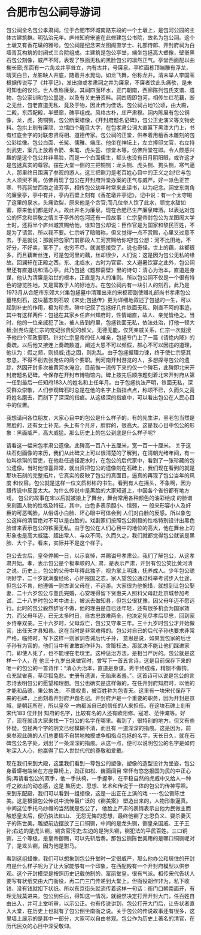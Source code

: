 # 合肥市包公祠导游词
包公祠全名包公孝肃祠，位于合肥市环城南路东段的一个土墩上，是包河公园的主体古建筑群。明弘治元年。庐州知府宋鉴在此修建包公书院，故名为包公祠。这个土墩又有香花墩的雅号。包公祠是纪念宋龙图阁直学士、礼部侍郎、开封府祠为白墙青瓦构筑的封闭式三合院组成。主建筑是包公亭堂，端坐包拯高大塑像，壁嵌黑石包公刻像，威严不阿，表现了铁面无私的黑脸包公的凛然正气。亭堂西面配以曲榭长廊;东面有一六角龙井亭耸立，内有古井，号廉泉。亭栏画栋顶端雕有浮龙，晴天白日，龙影映人井底，随着井水晃动，如龙飞舞，俗称龙井。清末举人李国苇根据传说写了《井亭记》，发出抑或孝肃祠之井为廉泉，不廉者饮此头痛欤，是未可知也的议论，世人改称廉泉。其祠四面环水，正门朝南，西廊陈列包氏支谱、遗物、包公家训和包公墨迹，以及有关史册资料。祠四周即包河，相传生红花藕，断之无丝，包老直道无私、竟及于物，因此传为佳话。包公祠占地1公顷，由大殿，二殿，东西配殿，半壁廊，碑亭组成。风格古朴，庄严肃穆。祠内陈展有包公铜像，龙，虎，狗铜铡，包公断案蜡像，《开封府题名记碑》，包公正史演义等文物史料。包拱上刻有廉顽、立懦四个醒目大字，在包孝肃公词大直匾下黑漆大门上，书有红底金字的对联忠贤将相、道德传家。包公祠的正堂，供奉着用檀香木雕刻的包公彩绘像。包公白面、长髯、儒雅、端庄。他坐在神坛上，左立捧印文官，右立持剑武吏，案几上放着令箭、朱笔、虎头签、惊堂木等，仿佛升堂在即。令人颇感兴趣的是这个包公并非黑脸，而是一个白面儒生，额头也没有日月阴阳眼，或许这才是包拯真实的尊容。摆在大堂一侧的三把铜铡：龙头铡、虎头铡、狗头铡，寒气逼人，那里终日围满了参观的游人。这三把铡刀是老百姓心目中的正义之剑!它与包大人须臾不离，仿佛再现了包公在开封府升堂办案的正气与威严。好一派色正芒寒、节亮祠堂西南之流芳亭，相传包公幼年时常来此读书，以为纪念。祠堂东南角的廉泉亭，亭中有井，亭内石壁上刻有《香花墩井亭记》，记中说：有一个太守喝了这里的泉水，头痛欲裂，原来他是个贪官;而几位举人饮了此水，顿觉水甜如蜜，原来他们都是好人。故此井名为廉泉。现在合肥已生产廉泉啤酒。以表达对包公的怀念和崇敬之情关于亭外的包河还有一段故事：仁宗皇帝封包公为龙图阁大学士时，还将半个庐州城赏赐给他，谁知包公却说：臣作官是为国家和黎民百姓，不是为了请赏，所以我不要。仁宗听了暗暗称，但又觉得一点不赏赐，心里又过意不去，于是就说：那就把包家门前那段人工河赏赐给你吧!包公想：河不比田地，不好分，不好卖，富不了，也穷不尽，就谢恩接受了。说也奇怪，世上的藕，丝都很多，而且藕断丝连，可是包河里的藕，丝却很少，人们说：这是因为包公无私的缘故。回澜轩在正殿之西，东、北临水，古时为官宦、文人避暑饮宴之此外，包公祠里还有直道坊和清心亭，此乃包拯《题郡斋壁》里的诗句：清心为治本，直道是身谋，他认为清廉是治世的根本，正直是为人的准则。所以包公祠不仅是一个很有特色的游览胜地，又是寓教于人的好地方。在包公祠内有一块引人的刻石，此乃是1973月从合肥市东郊大兴集包拯墓中清理出来的宋枢密副使赠礼部尚书孝肃包公墓铭刻石，这块墓志刻石较《宋史;包拯传》更为详细地叙述了包拯的一生，可以起到补史的作用，极为珍贵。碑中记叙了包拯好几件铁面无私、刚直不阿的事迹，其中有这样两件：包拯在其家乡任庐州知府时，性情峭直，故人、亲党皆绝之。当时，他的一位亲戚犯了法，被人告到府里，包拯铁面无私，依法处治，打他一顿大板;张尧佐是仁宗的宠妃张贵妃的叔父，无德无能，仅凭亲戚关系，仁宗一次就授予他四个军政要职。针对仁宗皇帝的任人唯亲，包拯专门上了一篇《请绝内降》的奏疏。以后他又接连上奏疏数道，阐述大恩不可以频假，群心不可以因违的道理，他认为：假之频，则损威;违之固，则兆乱。由于包拯据理力谏，终于使仁宗感其忠恳，不得不削去张尧佐的两个要职。到河南开封游览的人，多想探寻包公的遗踪，然因开封多次被黄河水淹没，目前惟一流传下来的仅一个碑石，此碑即北宋开封府题名记碑，今保存在开封市博物馆内。碑上按先后顺序题刻着北宋开封府从第一任到最后一任知府183人的姓名和上任年月。由于包拯执法严明，铁面无私，深受群众崇敬，人们参观碑石时总是在他的名字上指指点点，称颂不已，久而久之竟将姓名磨去，而刻下了深深的指痕。从这极深的指痕中，可以看出包公在人民心目中的位置。



我想请问各位朋友，大家心目中的包公是什么样子的，有的先生讲，黑老包当然是黑脸的，还有女士补充，头上有个月牙，胖胖的，很高大。这是我心目中包公的形象：黑面威严，高大威猛。那么历史上的包公到底是什么样子呢?

请看这一幅宋包孝肃公遗像。此碑高一百八十五厘米，宽一百一十厘米。 关于这块石刻画像的来历，我们从此碑文上可以很清楚的了解到，在清朝光绪年间，有一位叫徐琪的官吏，在他赴任途径淝水时，在包公的后代家中，看到了一张珍藏的包公遗像。当时他惊喜异常，就出资把包公的遗像刻在石碑上，我们现在看到的就是那块石刻的完整拓片，它真实的反映了包公的真面目，逼真的再现了包公当年的风度 和仪容。包公就是这样一位文质彬彬的书生。看到有人在摇头，不象啊，因为跟传说中反差太大。为什么传说中是黑脸的大家知道上，中国各个省份都有地方戏， 包公的故事在宋以后就被搬上了舞台，舞台常用各种颜色的油彩绘成 的脸谱来刻画人物的性格及特征，其中，白色多表示胆小、懦弱，一 般来形容小人及奸臣的可恶嘴脸，从俗语小白脸、坏心眼中可体会到 人们对白脸的反感。所以象包公这样的清官绝对不可以是白脸的。戏剧家们按照包公刚毅的性格特别设计出黑色脸谱来表示包公的铁面无私。由于包公在人们心目中的地位的高大，他在舞台上的形象也是高大威猛、超出常人、与众不同，久而久之，我们就都觉得包公就该是黑脸、大个子。看来，实际并不是这个样子。

包公去世后，皇帝停朝一日，以示哀悼，并赐谥号孝肃公。我们了解包公，从这孝肃开始。孝，表示包公是个极孝顺的人; 肃，是表示严肃，开封有包公笑比黄河清之说。历史上，包公的父母中年得此独子，视为掌上明珠，抚养成人。少年包公聪明好学，二十岁就满腹经纶，心怀报国之志，家人望包公通过科举考试步入仕途，但包公不肯，他遵循一则古训父母在，不远游。大家很为他惋惜，就想到让包公娶妻，二十六岁包公与董氏完婚，心安理得留下贤惠夫人照料父母赶赴京城参加考试，二十八岁时包公考中进士，被派去做知县，但包公很犹豫，因父母年迈不愿远行。此时的包公毅然辞官不做，他的理由是自已还年轻，还有很多机会为国家效力，而父母年迈，已无太多时日，自古忠效难两全，他决定先尽孝后尽忠，回到家乡侍奉双亲。三十六岁时，父母双亡，包公又守孝三年。三十九岁时包公才开始做官，出任天才县知县。这在当时是非常难得的。包公对自已的后代子孙也要求非常严格，临终时，写下这样一则家训告诫后代子孙， 意思是说，如果我包家的后世子孙有为官的，他们当中有谁敢胡作非为、贪赃枉法，那就决不能让他们踩进家门，即使人死了，也不能埋在老坟里。这种惩治方法，是相当严厉的。包公就是这样一个人，在 他三十九岁出来做官时，曾写下一首五言诗，这是目前保存下来的唯一的包公的一首诗作：“清心为治本，直道是身谋。秀干终成栋，精钢不做钩。仓充鼠雀喜，草尽狐兔悲。史册有遗训，无贻来者羞。”。这首诗可以说是包公的言志诗表明包公的愿望和理想。包公也确实是这样做的，在任开封府知府时，以他的才能和品德，秉公执法， 不畏权贵，被百姓称为包青天。这里有一块宋代保存下来的石碑，上面刻着开封府尹题名记。开封府尹是一个重要的职务，因为开封是京城，是朝廷所在，所以皇帝 一向都派自已的信任的人来担任。在这块石碑上刻有宋代183 位开封 知府的名字，比较有名的人还有欧阳修、寇准、范仲淹等。好了，现在就请大家来找一下包公的名字在哪里。看到了，很特别的地方，但又有些怀疑。包拯两个字的阴文已经模糊不清，而且有 一道深深的指痕。这是因为，前来参观此碑的人们总要情不自禁地触摸或争相指点包拯的名字，天长日久，就在石碑包公名字处，划出了一条深深的指痕。从这一点，便可以说明包公的名字是如何地深入人心，他赢得了后人世世代代的尊敬和爱戴。

现在我们来到大殿，这里我们看到一尊包公的塑像，塑像的造型设计为坐姿，包公身着蟒袍端坐在方座靠椅上，劲正如松、巍面阔目 常怀有悠悠报国为民的中正心胸;再请看包公的双手，他一手扶椅，一手握拳，在平稳自然的虎威中又给人一种呼之欲出的动态感，这是 集历史、思想、艺术和传说于一体的包公的传神写照。来到东配殿，我们可以看到一组蜡像，这是一出正在上演的戏 ----包公铡陈世美。这是根据包公传说中流传最广泛的《铡美案》 塑造出来的，人物形象逼真。中间这位手托乌纱帽的当然就是包公了， 他脸上严肃的表情表示出他为民做主而触怒皇太后，便仍执法如山、 无怨无悔的思想，最终他铡了忘恩负义、要杀妻灭子的陈世美。雕塑前边摆放了三口铜铡，中间的是龙头铡，铡皇亲国戚、王子王孙;右边的是虎头铡，铡贪官污吏;左边的是狗头铡，铡犯法的平民百姓。三口铜铡，三个等级，是皇帝御赐，可以先斩后奏。那包公铡陈世美用的是哪口铜铡呢对了，是龙头铡，因为他是驸马。

看到这组蜡像，我们可以想象到包公升堂时一定很威严，那么他办公和居住的开封府是什么样子呢为了让大家能够有一个印象，在西配殿有一个开封府模型以供参观。这个开封模型是按照历史记载仿制的，富丽堂皇，很有气派。相传宋代告状人要写有状纸交由大门衙役，再二门三门传递到大堂上。但衙役胡作非为，私下收钱，没有钱就扣下状纸。所以东京街头就流传着这样一句话：衙门口朝南面开，有理无钱莫进来。包公到任后，得知这一情况，就毅然决定打开开封大门，任百姓自由出入，并可上堂听审，以示公正。也有传说讲到，包公打开大门后，让告状者直入大堂，在历史上也就有了包公倒坐南衙之说。关于包公的传说故事还有很多，这里墙上展示的是其中一部分，大家可以自由参观。包公作为历史上著名的清官，在历代民众的心目中深受敬仰。


